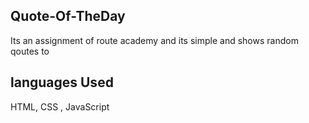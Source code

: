 ## Quote-Of-TheDay 
Its an assignment of route academy and its simple and shows random qoutes to 
## languages Used 
HTML, CSS , JavaScript 
